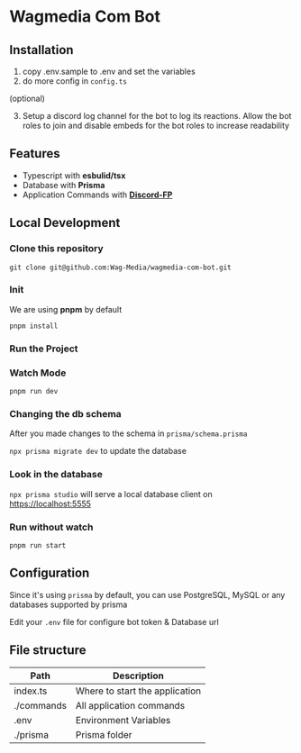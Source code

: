 # Wagmedia Com Bot

## Installation

1. copy .env.sample to .env and set the variables
2. do more config in `config.ts`

(optional)

3. Setup a discord log channel for the bot to log its reactions. Allow the bot
   roles to join and disable embeds for the bot roles to increase readability

## Features

- Typescript with **esbulid/tsx**
- Database with **Prisma**
- Application Commands with
  [**Discord-FP**](https://github.com/SonMooSans/discord-fp)

## Local Development

### Clone this repository

`git clone git@github.com:Wag-Media/wagmedia-com-bot.git`

### Init

We are using **pnpm** by default

`pnpm install`

### Run the Project

### Watch Mode

`pnpm run dev`

### Changing the db schema

After you made changes to the schema in `prisma/schema.prisma`

`npx prisma migrate dev` to update the database

### Look in the database

`npx prisma studio` will serve a local database client on
[https://localhost:5555](https://localhost:5555)

### Run without watch

`pnpm run start`

## Configuration

Since it's using `prisma` by default, you can use PostgreSQL, MySQL or any
databases supported by prisma

Edit your `.env` file for configure bot token & Database url

## File structure

| Path       | Description                    |
| ---------- | ------------------------------ |
| index.ts   | Where to start the application |
| ./commands | All application commands       |
| .env       | Environment Variables          |
| ./prisma   | Prisma folder                  |

